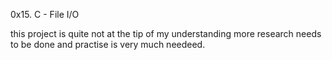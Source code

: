 0x15. C - File I/O

this project is quite not at the tip of my understanding more research needs to be done and practise is very much needeed.
